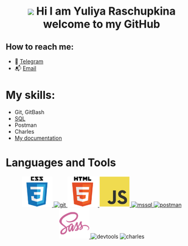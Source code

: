 <h1 align="center"><img src="https://media.giphy.com/media/hvRJCLFzcasrR4ia7z/giphy.gif" width="50px"> Hi I am Yuliya Raschupkina welcome to my GitHub</h1>

<h2>How to reach me:</h2>

- 📱 [Telegram](https://t.me/sistolika) 
- 📬 [Email](sistolika@yahoo.com)

<h1>My skills:</h1>

- Git, GitBash
- [SQL](https://github.com/sistolika/skills/tree/main/SQL)
- Postman
- Charles
- [My documentation ](https://github.com/sistolika/skills/tree/main/Check-list_test-case)

<h1>Languages and Tools</h1>
<p align="center"> 
  <a href="https://www.w3schools.com/css/" target="_blank" rel="noreferrer"> <img src="https://raw.githubusercontent.com/devicons/devicon/master/icons/css3/css3-original-wordmark.svg" alt="css3" width="80"/> 
  </a> 
  <a href="https://git-scm.com/" target="_blank" rel="noreferrer"> <img src="https://www.vectorlogo.zone/logos/git-scm/git-scm-icon.svg" alt="git" width="80"/> 
  </a> 
  <a href="https://www.w3.org/html/" target="_blank" rel="noreferrer"> <img src="https://raw.githubusercontent.com/devicons/devicon/master/icons/html5/html5-original-wordmark.svg" alt="html5" width="80"/> 
  </a> 
  <a href="https://developer.mozilla.org/en-US/docs/Web/JavaScript" target="_blank" rel="noreferrer"> <img src="https://raw.githubusercontent.com/devicons/devicon/master/icons/javascript/javascript-original.svg" alt="javascript" width="80"/> 
  </a> 
  <a href="https://www.microsoft.com/en-us/sql-server" target="_blank" rel="noreferrer"> <img src="https://www.svgrepo.com/show/303229/microsoft-sql-server-logo.svg" alt="mssql" width="80"/> </a> 
  <a href="https://postman.com" target="_blank" rel="noreferrer"> <img src="https://www.vectorlogo.zone/logos/getpostman/getpostman-icon.svg" alt="postman" width="80"/> 
  </a> 
  <a href="https://sass-lang.com" target="_blank" rel="noreferrer"> <img src="https://raw.githubusercontent.com/devicons/devicon/master/icons/sass/sass-original.svg" alt="sass" width="80"/> </a> 
  <img alt="devtools" width="80px" src="https://user-images.githubusercontent.com/89486551/143319750-2f729405-4b8a-4f73-8e16-b5c7780517fc.png" />
  <img alt="charles" width="80px" src="https://user-images.githubusercontent.com/89486551/143319787-e5eb9aa4-5b57-454f-b903-64282274af76.png" />
</p>
